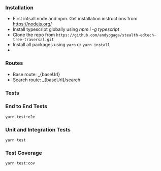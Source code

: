 ### Installation

- First intsall node and npm. Get installation instructions from https://nodejs.org/
- Install typescript globally using _npm i -g typescript_
- Clone the repo from `https://github.com/andyogaga/stealth-edtech-tree-traversal.git`
- Install all packages using `yarn` or `yarn install`
-

### Routes

- Base route: \_{baseUrl}
- Search route: \_{baseUrl}/search

### Tests

### End to End Tests

`yarn test:e2e`

### Unit and Integration Tests

`yarn test`

### Test Coverage

`yarn test:cov`
